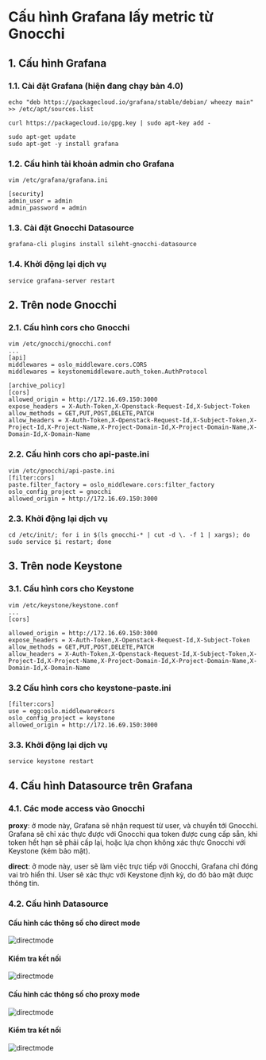 # Cấu hình Grafana lấy metric từ Gnocchi
## 1. Cấu hình Grafana
### 1.1. Cài đặt Grafana (hiện đang chạy bản 4.0)
```
echo "deb https://packagecloud.io/grafana/stable/debian/ wheezy main" >> /etc/apt/sources.list

curl https://packagecloud.io/gpg.key | sudo apt-key add -

sudo apt-get update
sudo apt-get -y install grafana
```

### 1.2. Cấu hình tài khoản admin cho Grafana
```
vim /etc/grafana/grafana.ini

[security]
admin_user = admin
admin_password = admin
```

### 1.3. Cài đặt Gnocchi Datasource
```
grafana-cli plugins install sileht-gnocchi-datasource
```

### 1.4. Khởi động lại dịch vụ
```
service grafana-server restart
```

## 2. Trên node Gnocchi 
### 2.1. Cấu hình cors cho Gnocchi
```
vim /etc/gnocchi/gnocchi.conf
...
[api]
middlewares = oslo_middleware.cors.CORS
middlewares = keystonemiddleware.auth_token.AuthProtocol

[archive_policy]
[cors]
allowed_origin = http://172.16.69.150:3000
expose_headers = X-Auth-Token,X-Openstack-Request-Id,X-Subject-Token
allow_methods = GET,PUT,POST,DELETE,PATCH
allow_headers = X-Auth-Token,X-Openstack-Request-Id,X-Subject-Token,X-Project-Id,X-Project-Name,X-Project-Domain-Id,X-Project-Domain-Name,X-Domain-Id,X-Domain-Name

```

### 2.2. Cấu hình cors cho api-paste.ini
```
vim /etc/gnocchi/api-paste.ini
[filter:cors]
paste.filter_factory = oslo_middleware.cors:filter_factory
oslo_config_project = gnocchi
allowed_origin = http://172.16.69.150:3000
```

### 2.3. Khởi động lại dịch vụ
```
cd /etc/init/; for i in $(ls gnocchi-* | cut -d \. -f 1 | xargs); do sudo service $i restart; done
```

## 3. Trên node Keystone 
### 3.1. Cấu hình cors cho Keystone
```
vim /etc/keystone/keystone.conf
...
[cors]

allowed_origin = http://172.16.69.150:3000
expose_headers = X-Auth-Token,X-Openstack-Request-Id,X-Subject-Token
allow_methods = GET,PUT,POST,DELETE,PATCH
allow_headers = X-Auth-Token,X-Openstack-Request-Id,X-Subject-Token,X-Project-Id,X-Project-Name,X-Project-Domain-Id,X-Project-Domain-Name,X-Domain-Id,X-Domain-Name
```

### 3.2 Cấu hình cors cho keystone-paste.ini
```
[filter:cors]
use = egg:oslo.middleware#cors
oslo_config_project = keystone
allowed_origin = http://172.16.69.150:3000
```

### 3.3. Khởi động lại dịch vụ
```
service keystone restart
```

## 4. Cấu hình Datasource trên Grafana
### 4.1. Các mode access vào Gnocchi
**proxy**: ở mode này, Grafana sẽ nhận request từ user, và chuyển tới Gnocchi. Grafana sẽ chỉ xác thực được với Gnocchi qua token được cung cấp sẵn, khi token hết hạn sẽ phải cấp lại, hoặc lựa chọn không xác thực Gnocchi với Keystone (kém bảo mật).

**direct**: ở mode này, user sẽ làm việc trực tiếp với Gnocchi, Grafana chỉ đóng vai trò hiển thi. User sẽ xác thực với Keystone định kỳ, do đó bảo mật được thông tin.

### 4.2. Cấu hình Datasource
#### Cấu hình các thông số cho direct mode

![directmode](images/grafana_gnocchi_direct_1.png)

#### Kiểm tra kết nối

![directmode](images/grafana_gnocchi_direct_2.png)

#### Cấu hình các thông số cho proxy mode

![directmode](images/grafana_gnocchi_proxy_1.png)

#### Kiểm tra kết nối

![directmode](images/grafana_gnocchi_proxy_2.png)
